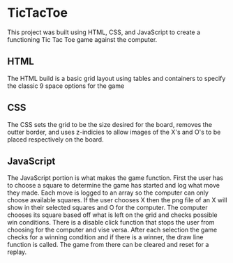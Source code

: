 # TicTacToe
This project was built using HTML, CSS, and JavaScript to create a functioning Tic Tac Toe game against the computer. 

## HTML
The HTML build is a basic grid layout using tables and containers to specify the classic 9 space options for the game

## CSS
The CSS sets the grid to be the size desired for the board, removes the outter border, and uses z-indicies to allow images of the X's and O's to be placed respectively on the board. 

## JavaScript 
The JavaScript portion is what makes the game function. First the user has to choose a square to determine the game has started and log what move they made. Each move is logged to an array so the computer can only choose available squares. If the user chooses X then the png file of an X will show in their selected squares and O for the computer. The computer chooses its square based off what is left on the grid and checks possible win conditions. There is a disable click function that stops the user from choosing for the computer and vise versa. After each selection the game checks for a winning condition and if there is a winner, the draw line function is called. The game from there can be cleared and reset for a replay.

